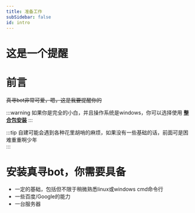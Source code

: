 ```yaml
---
title: 准备工作
subSidebar: false
id: intro
---
```


# 这是一个提醒

# 前言

~~真寻bot非常可爱，嗯，这是我要提醒你的~~

:::warning
如果你是完全的小白，并且操作系统是windows，你可以选择使用 **[整合包安装](/zhenxun_bot/beginner)**
:::

:::tip
自建可能会遇到各种花里胡哨的麻烦，如果没有一些基础的话，前面可是困难重重啊少年  
:::

# 安装真寻bot，你需要具备

* 一定的基础，包括但不限于稍微熟悉linux或windows cmd命令行
* 一些百度/Google的能力
* 一台服务器
